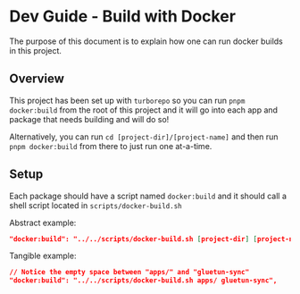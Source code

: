 # Dev Guide - Build with Docker

The purpose of this document is to explain how one can run docker builds in this project.

## Overview

This project has been set up with `turborepo` so you can run `pnpm docker:build` from the root of this project and it will go into each app and package that needs building and will do so!

Alternatively, you can run `cd [project-dir]/[project-name]` and then run `pnpm docker:build` from there to just run one at-a-time.

## Setup

Each package should have a script named `docker:build` and it should call a shell script located in  `scripts/docker-build.sh` 

Abstract example:
```json
"docker:build": "../../scripts/docker-build.sh [project-dir] [project-name]",
```

Tangible example:

```json
// Notice the empty space between "apps/" and "gluetun-sync"
"docker:build": "../../scripts/docker-build.sh apps/ gluetun-sync",
```
